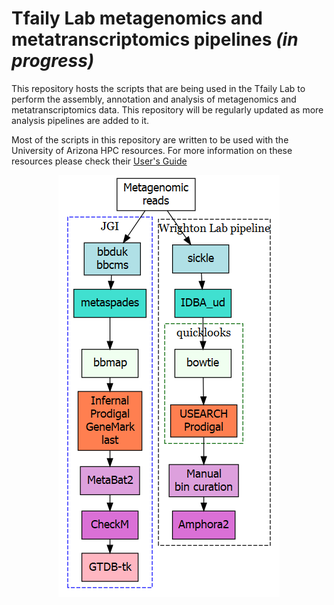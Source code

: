 # Tfaily Lab metagenomics and metatranscriptomics pipelines *(in progress)*

This repository hosts the scripts that are being used in the Tfaily Lab to perform the assembly, annotation and analysis of metagenomics and metatranscriptomics data.
This repository will be regularly updated as more analysis pipelines are added to it.

Most of the scripts in this repository are written to be used with the University of Arizona HPC resources. For more information on these resources please check their [User's Guide](https://public.confluence.arizona.edu/display/UAHPC/User+Guide)

<p align="center"><img src="figs/pipe.png" alt="pipelines"></p>
